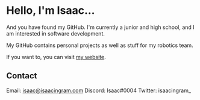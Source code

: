 Hello, I'm Isaac...
=====
And you have found my GitHub. I'm currently a junior and high school, and I am interested in software development. 

My GitHub contains personal projects as well as stuff for my robotics team.

If you want to, you can visit [my website](https://isaacingram.dev).

Contact
---
Email: isaac@isaacingram.com
Discord: Isaac#0004
Twitter: isaacingram_

